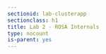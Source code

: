 ```yaml
---
sectionid: lab-clusterapp
sectionclass: h1
title: Lab 2 - ROSA Internals
type: nocount
is-parent: yes
---
```

